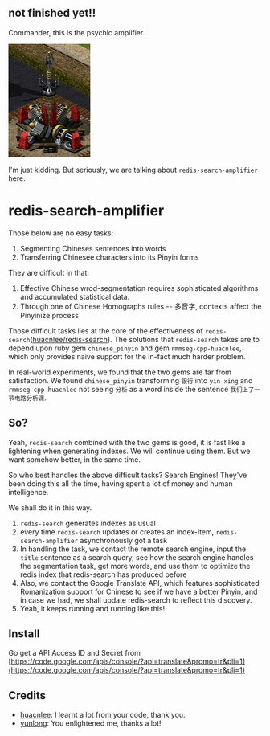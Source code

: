 not finished yet!!
-----------------------------



Commander, this is the psychic amplifier.

![RA2-Psychic-Amplifier.jpg](https://github.com/pmq20/redis-search-amplifier/raw/master/RA2-Psychic-Amplifier.jpg)

I'm just kidding. But seriously, we are talking about `redis-search-amplifier` here.

redis-search-amplifier
======================

Those below are no easy tasks:

1. Segmenting Chineses sentences into words
2. Transferring Chinesee characters into its Pinyin forms

They are difficult in that:

1. Effective Chinese wrod-segmentation requires sophisticated algorithms and accumulated statistical data.
2. Through one of Chinese Homographs rules -- 多音字, contexts affect the Pinyinize process

Those difficult tasks lies at the core of the effectiveness of `redis-search`([huacnlee/redis-search](https://github.com/huacnlee/redis-search)). The solutions that `redis-search` takes are to depend upon ruby gem `chinese_pinyin` and gem `rmmseg-cpp-huacnlee`, which only provides naive support for the in-fact much harder problem.

In real-world experiments, we found that the two gems are far from satisfaction. We found `chinese_pinyin` transforming `银行` into `yin xing` and `rmmseg-cpp-huacnlee` not seeing `分析` as a word inside the sentence `我们上了一节电路分析课`.

## So?

Yeah, `redis-search` combined with the two gems is good, it is fast like a lightening when generating indexes. We will continue using them. But we want somehow better, in the same time.

So who best handles the above difficult tasks? Search Engines! They've been doing this all the time, having spent a lot of money and human intelligence.

We shall do it in this way.
1. `redis-search` generates indexes as usual
2. every time `redis-search` updates or creates an index-item, `redis-search-amplifier` asynchronously got a task
3. In handling the task, we contact the remote search engine, input the `title` sentence as a search query, see how the search engine handles the segmentation task, get more words, and use them to optimize the redis index that redis-search has produced before
4. Also, we contact the Google Translate API, which features sophisticated Romanization support for Chinese to see if we have a better Pinyin, and in case we had, we shall update redis-search to reflect this discovery.
5. Yeah, it keeps running and running like this!

## Install

Go get a API Access ID and Secret from [https://code.google.com/apis/console/?api=translate&promo=tr&pli=1](https://code.google.com/apis/console/?api=translate&promo=tr&pli=1)

## Credits

* [huacnlee](https://github.com/huacnlee/): I learnt a lot from your code, thank you.
* [yunlong](https://github.com/yunlong): You enlightened me, thanks a lot!
